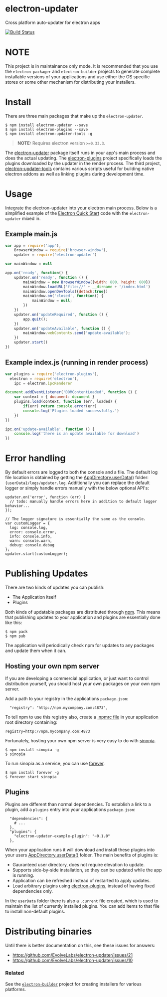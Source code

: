 # electron-updater 
Cross platform auto-updater for electron apps

[![Build Status](https://travis-ci.org/EvolveLabs/electron-updater.svg?branch=master)](https://travis-ci.org/EvolveLabs/electron-updater)

# NOTE
This project is in maintainance only mode. It is recommended that you use the `electron-packager` and `electron-builder` projects to generate complete installable versions of your applications and use either the OS specific stores or some other mechanism for distributing your installers.

# Install
There are three main packages that make up the `electron-updater`. 

    $ npm install electron-updater --save
    $ npm install electron-plugins --save
    $ npm install electron-updater-tools -g
    
> **NOTE:** Requires electron version `>=0.33.3`.
    
The [electron-updater](htps://npmjs.org/package/electron-updater) package itself runs in your app's main process and does the actual updating. The [electron-plugins](https://npmjs.org/package/electron-plugins) project specifically loads the plugins downloaded by the updater in the render process. The third project, [electron-updater-tools](https://npmjs.org/package/electron-updater-tools) contains various scripts useful for building native electron addons as well as linking plugins during development time.
    
# Usage
Integrate the electron-updater into your electron main process. Below is a simplified example of the [Electron Quick Start](http://electron.atom.io/docs/latest/tutorial/quick-start/#write-your-first-electron-app) code with the `electron-updater` mixed in.
## Example main.js
```JavaScript
var app = require('app'),
    BrowserWindow = require('browser-window'),
    updater = require('electron-updater')

var mainWindow = null

app.on('ready', function() {
    updater.on('ready', function () {
        mainWindow = new BrowserWindow({width: 800, height: 600})
        mainWindow.loadURL('file://' + __dirname + '/index.html')
        mainWindow.openDevTools({detach:true})        
        mainWindow.on('closed', function() {
            mainWindow = null;
        })
    })
    updater.on('updateRequired', function () {        
        app.quit();
    })
    updater.on('updateAvailable', function () {
        mainWindow.webContents.send('update-available');
    })
    updater.start()
})
```

## Example index.js (running in render process)
```JavaScript
var plugins = require('electron-plugins'),
  electron = require('electron'),
	ipc = electron.ipcRenderer

document.addEventListener('DOMContentLoaded', function () {
	var context = { document: document }
	plugins.load(context, function (err, loaded) {
		if(err) return console.error(err)
		console.log('Plugins loaded successfully.')
	})
})

ipc.on('update-available', function () {
	console.log('there is an update available for download')
})
```

# Error handling
By default errors are logged to both the console and a file. The default log file location is obtained by getting the [AppDirectory.userData()](https://www.npmjs.com/package/appdirectory) folder: `{userData}/logs/updater.log`. Additionally you can replace the default logger or simply handle errors manually with the below optional API's:

```
updater.on('error', function (err) {
  // todo: manually handle errors here in addition to default logger behavior...
});

// The logger signature is essentially the same as the console.
var customLogger = {
  log: console.log,
  error: console.error,
  info: console.info,
  warn: console.warn,
  debug: console.debug
};
updater.start(customLogger);
```

# Publishing Updates
There are two kinds of updates you can publish:
 * The Application itself
 * Plugins

Both kinds of updatable packages are distributed through [npm](http://npmjs.org). This means that publishing updates to your application and plugins are essentially done like this:
```
$ npm pack
$ npm pub
```
The application will periodically check npm for updates to any packages and update them when it can.

## Hosting your own npm server
If you are developing a commercial application, or just want to control distribution yourself, you should host your own packages on your own npm server.

Add a path to your registry in the applications `package.json`:
```
  "registry": "http://npm.mycompany.com:4873",
```
To tell npm to use this registry also, create a [.npmrc file](https://docs.npmjs.com/files/npmrc) in your application root directory containing:
```
registry=http://npm.mycompany.com:4873
```

Fortunately, hosting your own npm server is very easy to do with [sinopia](http://npmjs.org/packages/sinopia).
```
$ npm install sinopia -g
$ sinopia
```
To run sinopia as a service, you can use [forever](http://npmjs.org/packages/forever).
```
$ npm install forever -g
$ forever start sinopia
```

## Plugins
Plugins are different than normal dependencies. To establish a link to a plugin, add a `plugins` entry into your applications `package.json`:
```
  "dependencies": {
    # ...
  },
  "plugins": {
    "electron-updater-example-plugin": "~0.1.0"
  },
```
When your application runs it will download and install these plugins into your users [AppDirectory.userData()](https://www.npmjs.com/package/appdirectory) folder. The main benefits of plugins is:
 * Gauranteed user directory, does not require elevation to update.
 * Supports side-by-side installation, so they can be updated while the app is running.
 * Application can be refreshed instead of restarted to apply updates.
 * Load arbitrary plugins using [electron-plugins](https://npmjs.org/packages/electron-plugins), instead of having fixed dependencies only.

In the `userData` folder there is also a `.current` file created, which is used to maintain the list of currently installed plugins. You can add items to that file to install non-default plugins.

# Distributing binaries
Until there is better documentation on this, see these issues for answers:
 * https://github.com/EvolveLabs/electron-updater/issues/21
 * https://github.com/EvolveLabs/electron-updater/issues/10

### Related
See the [`electron-builder`](https://www.npmjs.com/package/electron-builder) project for creating installers for
various platforms.
